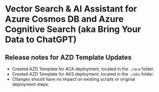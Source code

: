 # Vector Search & AI Assistant for Azure Cosmos DB and Azure Cognitive Search (aka Bring Your Data to ChatGPT)

## Release notes for AZD Template Updates

- Created AZD Template for ACA deployment, located in the `./aca` folder.
- Created AZD Template for AKS deployment, located in the `./aks` folder.
- Changes should have no impact on existing scripts or original deployment steps.